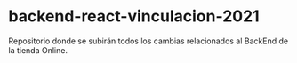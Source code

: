 # backend-react-vinculacion-2021
Repositorio donde se subirán todos los cambias relacionados al BackEnd de la tienda Online.
